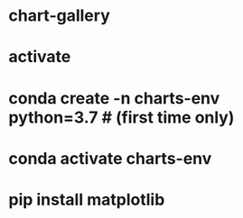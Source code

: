 # chart-gallery

# activate 
# conda create -n charts-env python=3.7 # (first time only)
# conda activate charts-env

# pip install matplotlib

